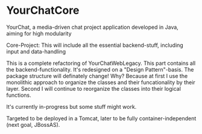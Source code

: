 YourChatCore
============
YourChat, a media-driven chat project application developed in Java, aiming for high modularity

Core-Project:
This will include all the essential backend-stuff, including input and data-handling

This is a complete refactoring of YourChatWebLegacy. This part contains all the backend-functionality. It's redesigned on a "Design Pattern"-basis.
The package structure will definately change! Why?
Because at first I use the monolithic approach to organize the classes and their funcationality by their layer. Second I will continue to reorganize the classes into their logical functions.

It's currently in-progress but some stuff might work.

Targeted to be deployed in a Tomcat, later to be fully container-independent (next goal, JBossAS).
